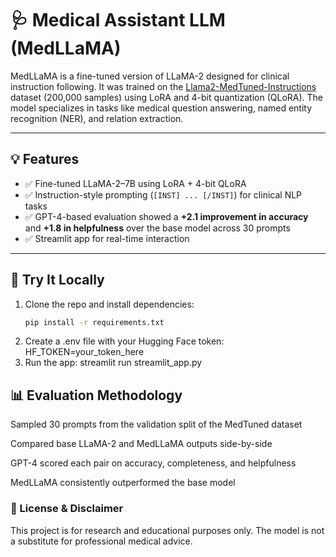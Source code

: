 # 🩺 Medical Assistant LLM (MedLLaMA)

MedLLaMA is a fine-tuned version of LLaMA-2 designed for clinical instruction following. It was trained on the [Llama2-MedTuned-Instructions](https://huggingface.co/datasets/nlpie/Llama2-MedTuned-Instructions) dataset (200,000 samples) using LoRA and 4-bit quantization (QLoRA). The model specializes in tasks like medical question answering, named entity recognition (NER), and relation extraction.

---

## 💡 Features

- ✅ Fine-tuned LLaMA-2–7B using LoRA + 4-bit QLoRA
- ✅ Instruction-style prompting (`[INST] ... [/INST]`) for clinical NLP tasks
- ✅ GPT-4-based evaluation showed a **+2.1 improvement in accuracy** and **+1.8 in helpfulness** over the base model across 30 prompts
- ✅ Streamlit app for real-time interaction

---

## 🚀 Try It Locally

1. Clone the repo and install dependencies:
   ```bash
   pip install -r requirements.txt
2. Create a .env file with your Hugging Face token:
   HF_TOKEN=your_token_here
3. Run the app:
   streamlit run streamlit_app.py

## 📊 Evaluation Methodology
Sampled 30 prompts from the validation split of the MedTuned dataset

Compared base LLaMA-2 and MedLLaMA outputs side-by-side

GPT-4 scored each pair on accuracy, completeness, and helpfulness

MedLLaMA consistently outperformed the base model

### 📎 License & Disclaimer
This project is for research and educational purposes only.
The model is not a substitute for professional medical advice.
